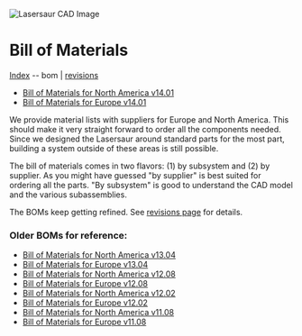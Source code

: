 ![Lasersaur CAD Image](http://farm9.staticflickr.com/8156/7139609703_b8134916f2_z.jpg)

Bill of Materials
==========

[Index](index.md) -- bom | [revisions](revisions.md)

*  [Bill of Materials for North America v14.01](http://labs.nortd.com/lasersaur/bom-suppliers-usd)
*  [Bill of Materials for Europe v14.01](http://labs.nortd.com/lasersaur/bom-suppliers-eur)

We provide material lists with suppliers for Europe and North America. This should make it very straight forward to order all the components needed. Since we designed the Lasersaur around standard parts for the most part, building a system outside of these areas is still possible.

The bill of materials comes in two flavors: (1) by subsystem and (2) by supplier. As you might have guessed "by supplier" is best suited for ordering all the parts. "By subsystem" is good to understand the CAD model and the various subassemblies.

The BOMs keep getting refined. See [revisions page](revisions.md) for details.


### Older BOMs for reference:
*  [Bill of Materials for North America v13.04](http://labs.nortd.com/lasersaur/bom-1304-suppliers-usd)
*  [Bill of Materials for Europe v13.04](http://labs.nortd.com/lasersaur/bom-1304-suppliers-eur)
*  [Bill of Materials for North America v12.08](http://labs.nortd.com/lasersaur/bom-one-suppliers-usd)
*  [Bill of Materials for Europe v12.08](http://labs.nortd.com/lasersaur/bom-one-suppliers-eur)
*  [Bill of Materials for North America v12.02](http://labs.nortd.com/lasersaur/bom-zero-suppliers-usd)
*  [Bill of Materials for Europe v12.02](http://labs.nortd.com/lasersaur/bom-zero-suppliers-eur)
*  [Bill of Materials for North America v11.08](http://labs.nortd.com/lasersaur/bom-alpha-suppliers-usd)
*  [Bill of Materials for Europe v11.08](http://labs.nortd.com/lasersaur/bom-alpha-suppliers-eur)
